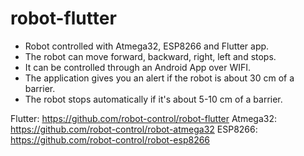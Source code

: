 # robot-flutter
* Robot controlled with Atmega32, ESP8266 and Flutter app.
* The robot can move forward, backward, right, left and stops.
* It can be controlled through an Android App over WIFI.
* The application gives you an alert if the robot is about 30 cm of a barrier.
* The robot stops automatically if it's about 5-10 cm of a barrier.

Flutter:
https://github.com/robot-control/robot-flutter
Atmega32:
https://github.com/robot-control/robot-atmega32
ESP8266:
https://github.com/robot-control/robot-esp8266
